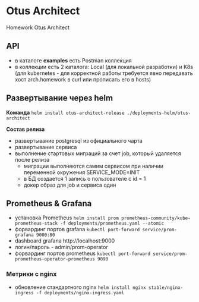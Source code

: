 # Otus Architect

Homework Otus Architect

## API
* в каталоге **examples** есть Postman коллекция
* в коллекции есть 2 каталога: Local (для локальной разработки) и K8s (для kubernetes - для корректной работы требуется явно передавать хост arch.homework в curl или прописать его в hosts)

## Развертывание через helm
**Команда** `helm install otus-architect-release ./deployments-helm/otus-architect`

**Состав релиза**  
* развертывание postgresql из официального чарта
* развертывание сервиса
* выполнение стартовых миграций за счет job, который удаляется после релиза
  * миграции выполняются самим сервисом при наличии переменной окружения SERVICE_MODE=INIT
  * в БД создается 1 запись о пользователе с id = 1
  * докер образ для job и сервиса один
  
## Prometheus & Grafana
* установка Prometheus `helm install prom prometheus-community/kube-prometheus-stack -f deployments/prometheus.yaml --atomic`
* форвардинг портов grafana `kubectl port-forward service/prom-grafana 9000:80`
* dashboard grafana http://localhost:9000
* логин/пароль - admin/prom-operator
* форвардинг портов prometheus `kubectl port-forward service/prom-prometheus-operator-prometheus 9090`

### Метрики с nginx
* обновление стандартного nginx `helm install nginx stable/nginx-ingress -f deployments/nginx-ingress.yaml`
